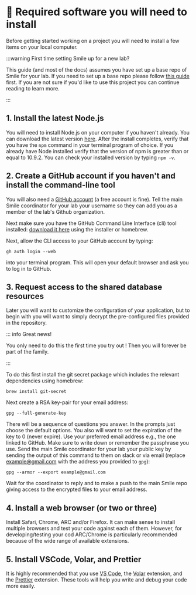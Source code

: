 # :space_invader: Required software you will need to install

Before getting started working on a <SmileText/> project you will need to
install a few items on your local computer.

:::warning First time setting Smile up for a new lab?

This guide (and most of the docs) assumes you have set up a base repo of Smile
for your lab. If you need to set up a base repo please follow
[this guide](/labconfig) first. If you are not sure if you'd like to use this
project you can continue reading to learn more.

:::

## 1. Install the latest Node.js

You will need to install Node.js on your computer if you haven't already. You
can download the latest version [here](https://nodejs.org/en/download/). After
the install completes, verify that you have the `npm` command in your terminal
program of choice. If you already have Node installed verify that the version of
npm is greater than or equal to 10.9.2. You can check your installed version by
typing `npm -v`.

## 2. Create a GitHub account if you haven't and install the command-line tool

You will also need a [GitHub account](https://github.com/join) (a free account
is fine). Tell the main Smile coordinator for your lab your username so they can
add you as a member of the lab's Github organization.

Next make sure you have the GitHub Command Line Interface (cli) tool installed:
[download it here](https://cli.github.com) using the installer or homebrew.

Next, allow the CLI access to your GitHub account by typing:

```
gh auth login --web
```

into your terminal program. This will open your default browser and ask you to
log in to GitHub.

## 3. Request access to the shared database resources

Later you will want to customize the configuration of your application, but to
begin with you will want to simply decrypt the pre-configured files provided in
the repository.

::: info Great news!

You only need to do this the first time you try out <SmileText/>! Then you will
forever be part of the family.

:::

To do this first install the git secret package which includes the relevant
dependencies using homebrew:

```
brew install git-secret
```

Next create a RSA key-pair for your email address:

```
gpg --full-generate-key
```

There will be a sequence of questions you answer. In the prompts just choose the
default options. You also will want to set the expiration of the key to 0 (never
expire). Use your preferred email address e.g., the one linked to GitHub. Make
sure to write down or remember the passphrase you use. Send the main Smile
coordinator for your lab your public key by sending the output of this command
to them on slack or via email (replace example@gmail.com with the address you
provided to `gpg`):

<div class="language-"><pre><code><span class="line">gpg --armor --export example@gmail.com</span></code></pre></div>

Wait for the coordinator to reply and to make a push to the main Smile repo
giving access to the encrypted files to your email address.

## 4. Install a web browser (or two or three)

Install Safari, Chrome, ARC and/or Firefox. It can make sense to install
multiple browsers and test your code against each of them. However, for
developing/testing your cod ARC/Chrome is particularly recommended because of
the wide range of available extensions.

## 5. Install VSCode, Volar, and Prettier

It is highly recommended that you use [VS Code](https://code.visualstudio.com/),
the [Volar](https://marketplace.visualstudio.com/items?itemName=Vue.volar)
extension, and the
[Prettier](https://marketplace.visualstudio.com/items?itemName=esbenp.prettier-vscode)
extension. These tools will help you write and debug your code more easily.
